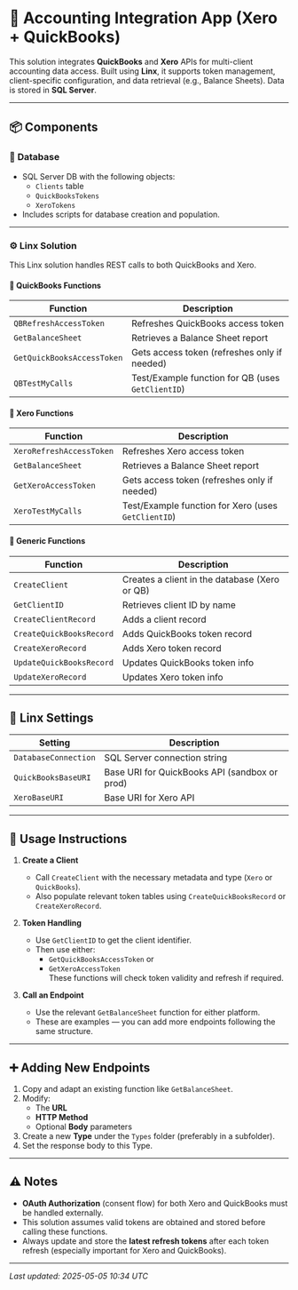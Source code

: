 # 💼 Accounting Integration App (Xero + QuickBooks)

This solution integrates **QuickBooks** and **Xero** APIs for multi-client accounting data access. Built using **Linx**, it supports token management, client-specific configuration, and data retrieval (e.g., Balance Sheets). Data is stored in **SQL Server**.

---

## 📦 Components

### 🔧 **Database**
- SQL Server DB with the following objects:
  - `Clients` table
  - `QuickBooksTokens`
  - `XeroTokens`
- Includes scripts for database creation and population.

---

### ⚙️ **Linx Solution**
This Linx solution handles REST calls to both QuickBooks and Xero.

#### 📘 QuickBooks Functions
| Function | Description |
|----------|-------------|
| `QBRefreshAccessToken` | Refreshes QuickBooks access token |
| `GetBalanceSheet` | Retrieves a Balance Sheet report |
| `GetQuickBooksAccessToken` | Gets access token (refreshes only if needed) |
| `QBTestMyCalls` | Test/Example function for QB (uses `GetClientID`) |

#### 📗 Xero Functions
| Function | Description |
|----------|-------------|
| `XeroRefreshAccessToken` | Refreshes Xero access token |
| `GetBalanceSheet` | Retrieves a Balance Sheet report |
| `GetXeroAccessToken` | Gets access token (refreshes only if needed) |
| `XeroTestMyCalls` | Test/Example function for Xero (uses `GetClientID`) |

#### 📁 Generic Functions
| Function | Description |
|----------|-------------|
| `CreateClient` | Creates a client in the database (Xero or QB) |
| `GetClientID` | Retrieves client ID by name |
| `CreateClientRecord` | Adds a client record |
| `CreateQuickBooksRecord` | Adds QuickBooks token record |
| `CreateXeroRecord` | Adds Xero token record |
| `UpdateQuickBooksRecord` | Updates QuickBooks token info |
| `UpdateXeroRecord` | Updates Xero token info |

---

## 🔧 Linx Settings

| Setting | Description |
|---------|-------------|
| `DatabaseConnection` | SQL Server connection string |
| `QuickBooksBaseURI` | Base URI for QuickBooks API (sandbox or prod) |
| `XeroBaseURI` | Base URI for Xero API |

---

## 🚀 Usage Instructions

1. **Create a Client**
   - Call `CreateClient` with the necessary metadata and type (`Xero` or `QuickBooks`).
   - Also populate relevant token tables using `CreateQuickBooksRecord` or `CreateXeroRecord`.

2. **Token Handling**
   - Use `GetClientID` to get the client identifier.
   - Then use either:
     - `GetQuickBooksAccessToken` or
     - `GetXeroAccessToken`  
     These functions will check token validity and refresh if required.

3. **Call an Endpoint**
   - Use the relevant `GetBalanceSheet` function for either platform.
   - These are examples — you can add more endpoints following the same structure.

---

## ➕ Adding New Endpoints

1. Copy and adapt an existing function like `GetBalanceSheet`.
2. Modify:
   - The **URL**
   - **HTTP Method**
   - Optional **Body** parameters
3. Create a new **Type** under the `Types` folder (preferably in a subfolder).
4. Set the response body to this Type.

---

## ⚠️ Notes

- **OAuth Authorization** (consent flow) for both Xero and QuickBooks must be handled externally.
- This solution assumes valid tokens are obtained and stored before calling these functions.
- Always update and store the **latest refresh tokens** after each token refresh (especially important for Xero and QuickBooks).

---

_Last updated: 2025-05-05 10:34 UTC_

